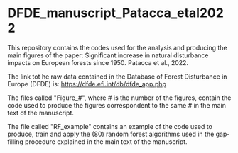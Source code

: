 # DFDE_manuscript_Patacca_etal2022
This repository contains the codes used for the analysis and producing the main figures of the paper: 
Significant increase in natural disturbance impacts on European forests since 1950. 
Patacca et al., 2022.

The link tot he raw data contained in the Database of Forest Disturbance in Europe (DFDE) is: https://dfde.efi.int/db/dfde_app.php

The files called "Figure_#", where # is the number of the figures, contain the code used to produce the figures correspondent to the same # in the main text of the manuscript.

The file called "RF_example" contains an example of the code used to produce, train and apply the (80) random forest algorithms used in the gap-filling procedure explained in the main text of the manuscript. 

